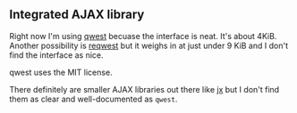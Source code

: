 Integrated AJAX library
-----------------------
Right now I'm using [qwest] becuase the interface is neat. It's about 4KiB.
Another possibility is [reqwest] but it weighs in at just under 9 KiB and I
don't find the interface as nice.

qwest uses the MIT license.

[qwest]: https://github.com/pyrsmk/qwest
[reqwest]: https://github.com/ded/reqwest

There definitely are smaller AJAX libraries out there like [jx] but I don't find
them as clear and well-documented as `qwest`.

[jx]: http://www.openjs.com/scripts/jx/
